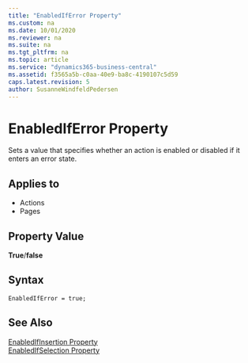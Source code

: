 ```yaml
---
title: "EnabledIfError Property"
ms.custom: na
ms.date: 10/01/2020
ms.reviewer: na
ms.suite: na
ms.tgt_pltfrm: na
ms.topic: article
ms.service: "dynamics365-business-central"
ms.assetid: f3565a5b-c0aa-40e9-ba8c-4190107c5d59
caps.latest.revision: 5
author: SusanneWindfeldPedersen
---
```


# EnabledIfError Property

Sets a value that specifies whether an action is enabled or disabled if it enters an error state.  
  
## Applies to  
  
- Actions  
- Pages  
  
## Property Value

**True**/**false**  
 
## Syntax

```AL
EnabledIfError = true;
```

## See Also

[EnabledIfInsertion Property](devenv-enabledifinsertion-property.md)   
[EnabledIfSelection Property](devenv-enabledifselection-property.md)